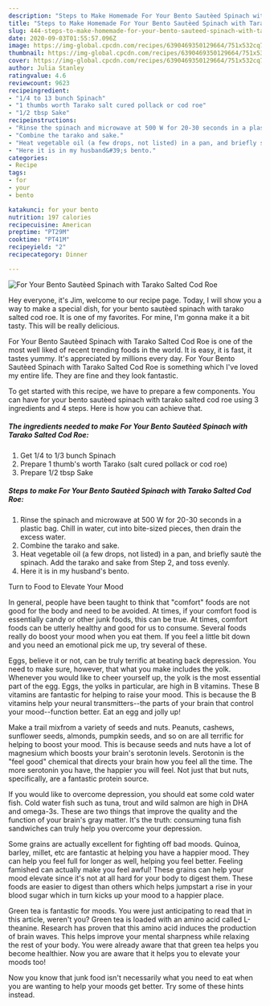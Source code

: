 ```yaml
---
description: "Steps to Make Homemade For Your Bento Sautèed Spinach with Tarako Salted Cod Roe"
title: "Steps to Make Homemade For Your Bento Sautèed Spinach with Tarako Salted Cod Roe"
slug: 444-steps-to-make-homemade-for-your-bento-sauteed-spinach-with-tarako-salted-cod-roe
date: 2020-09-03T01:55:57.096Z
image: https://img-global.cpcdn.com/recipes/6390469350129664/751x532cq70/for-your-bento-sauteed-spinach-with-tarako-salted-cod-roe-recipe-main-photo.jpg
thumbnail: https://img-global.cpcdn.com/recipes/6390469350129664/751x532cq70/for-your-bento-sauteed-spinach-with-tarako-salted-cod-roe-recipe-main-photo.jpg
cover: https://img-global.cpcdn.com/recipes/6390469350129664/751x532cq70/for-your-bento-sauteed-spinach-with-tarako-salted-cod-roe-recipe-main-photo.jpg
author: Julia Stanley
ratingvalue: 4.6
reviewcount: 9623
recipeingredient:
- "1/4 to 13 bunch Spinach"
- "1 thumbs worth Tarako salt cured pollack or cod roe"
- "1/2 tbsp Sake"
recipeinstructions:
- "Rinse the spinach and microwave at 500 W for 20-30 seconds in a plastic bag. Chill in water, cut into bite-sized pieces, then drain the excess water."
- "Combine the tarako and sake."
- "Heat vegetable oil (a few drops, not listed) in a pan, and briefly sautè the spinach. Add the tarako and sake from Step 2, and toss evenly."
- "Here it is in my husband&#39;s bento."
categories:
- Recipe
tags:
- for
- your
- bento

katakunci: for your bento 
nutrition: 197 calories
recipecuisine: American
preptime: "PT29M"
cooktime: "PT41M"
recipeyield: "2"
recipecategory: Dinner

---
```



![For Your Bento Sautèed Spinach with Tarako Salted Cod Roe](https://img-global.cpcdn.com/recipes/6390469350129664/751x532cq70/for-your-bento-sauteed-spinach-with-tarako-salted-cod-roe-recipe-main-photo.jpg)

Hey everyone, it's Jim, welcome to our recipe page. Today, I will show you a way to make a special dish, for your bento sautèed spinach with tarako salted cod roe. It is one of my favorites. For mine, I'm gonna make it a bit tasty. This will be really delicious.

For Your Bento Sautèed Spinach with Tarako Salted Cod Roe is one of the most well liked of recent trending foods in the world. It is easy, it is fast, it tastes yummy. It's appreciated by millions every day. For Your Bento Sautèed Spinach with Tarako Salted Cod Roe is something which I've loved my entire life. They are fine and they look fantastic.




To get started with this recipe, we have to prepare a few components. You can have for your bento sautèed spinach with tarako salted cod roe using 3 ingredients and 4 steps. Here is how you can achieve that.

<!--inarticleads1-->

##### The ingredients needed to make For Your Bento Sautèed Spinach with Tarako Salted Cod Roe:

1. Get 1/4 to 1/3 bunch Spinach
1. Prepare 1 thumb&#39;s worth Tarako (salt cured pollack or cod roe)
1. Prepare 1/2 tbsp Sake




<!--inarticleads2-->

##### Steps to make For Your Bento Sautèed Spinach with Tarako Salted Cod Roe:

1. Rinse the spinach and microwave at 500 W for 20-30 seconds in a plastic bag. Chill in water, cut into bite-sized pieces, then drain the excess water.
1. Combine the tarako and sake.
1. Heat vegetable oil (a few drops, not listed) in a pan, and briefly sautè the spinach. Add the tarako and sake from Step 2, and toss evenly.
1. Here it is in my husband&#39;s bento.




Turn to Food to Elevate Your Mood


In general, people have been taught to think that "comfort" foods are not good for the body and need to be avoided. At times, if your comfort food is essentially candy or other junk foods, this can be true. At times, comfort foods can be utterly healthy and good for us to consume. Several foods really do boost your mood when you eat them. If you feel a little bit down and you need an emotional pick me up, try several of these.

Eggs, believe it or not, can be truly terrific at beating back depression. You need to make sure, however, that what you make includes the yolk. Whenever you would like to cheer yourself up, the yolk is the most essential part of the egg. Eggs, the yolks in particular, are high in B vitamins. These B vitamins are fantastic for helping to raise your mood. This is because the B vitamins help your neural transmitters--the parts of your brain that control your mood--function better. Eat an egg and jolly up!

Make a trail mixfrom a variety of seeds and nuts. Peanuts, cashews, sunflower seeds, almonds, pumpkin seeds, and so on are all terrific for helping to boost your mood. This is because seeds and nuts have a lot of magnesium which boosts your brain's serotonin levels. Serotonin is the "feel good" chemical that directs your brain how you feel all the time. The more serotonin you have, the happier you will feel. Not just that but nuts, specifically, are a fantastic protein source.

If you would like to overcome depression, you should eat some cold water fish. Cold water fish such as tuna, trout and wild salmon are high in DHA and omega-3s. These are two things that improve the quality and the function of your brain's gray matter. It's the truth: consuming tuna fish sandwiches can truly help you overcome your depression. 

Some grains are actually excellent for fighting off bad moods. Quinoa, barley, millet, etc are fantastic at helping you have a happier mood. They can help you feel full for longer as well, helping you feel better. Feeling famished can actually make you feel awful! These grains can help your mood elevate since it's not at all hard for your body to digest them. These foods are easier to digest than others which helps jumpstart a rise in your blood sugar which in turn kicks up your mood to a happier place.

Green tea is fantastic for moods. You were just anticipating to read that in this article, weren't you? Green tea is loaded with an amino acid called L-theanine. Research has proven that this amino acid induces the production of brain waves. This helps improve your mental sharpness while relaxing the rest of your body. You were already aware that that green tea helps you become healthier. Now you are aware that it helps you to elevate your moods too!

Now you know that junk food isn't necessarily what you need to eat when you are wanting to help your moods get better. Try  some  of  these  hints  instead.

